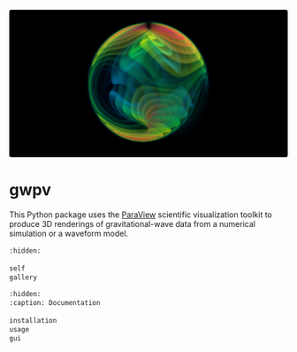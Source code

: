 ![banner](banner.png)

# gwpv

This Python package uses the [ParaView](https://www.paraview.org) scientific
visualization toolkit to produce 3D renderings of gravitational-wave data from a
numerical simulation or a waveform model.

```{toctree}
:hidden:

self
gallery
```

```{toctree}
:hidden:
:caption: Documentation

installation
usage
gui
```
